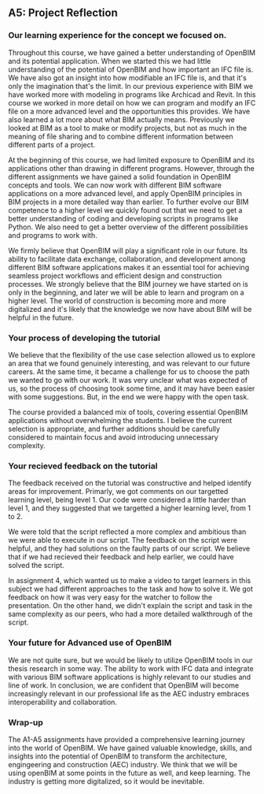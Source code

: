 ## A5: Project Reflection

### Our learning experience for the concept we focused on.

Throughout this course, we have gained a better understanding of OpenBIM and its potential application. When we started this we had little understanding of the potential of OpenBIM and how important an IFC file is. We have also got an insight into how modifiable an IFC file is, and that it's only the imagination that's the limit. In our previous experience with BIM we have worked more with modeling in programs like Archicad and Revit. In this course we worked in more detail on how we can program and modify an IFC file on a more advanced level and the opportunities this provides. We have also learned a lot more about what BIM actually means. Previously we looked at BIM as a tool to make or modify projects, but not as much in the meaning of file sharing and to combine different information between different parts of a project.

At the beginning of this course, we had limited exposure to OpenBIM and its applications other than drawing in different programs. However, through the different assignments we have gained a solid foundation in OpenBIM concepts and tools. We can now work with different BIM software applications on a more advanced level, and apply OpenBIM principles in BIM projects in a more detailed way than earlier. To further evolve our BIM competence to a higher level we quickly found out that we need to get a better understanding of coding and developing scripts in programs like Python. We also need to get a better overview of the different possibilities and programs to work with.

We firmly believe that OpenBIM will play a significant role in our future. Its ability to facilitate data exchange, collaboration, and development among different BIM software applications makes it an essential tool for achieving seamless project workflows and efficient design and construction processes. We strongly believe that the BIM journey we have started on is only in the beginning, and later we will be able to learn and program on a higher level. The world of construction is becoming more and more digitalized and it's likely that the knowledge we now have about BIM will be helpful in the future.

### Your process of developing the tutorial

We believe that the flexibility of the use case selection allowed us to explore an area that we found genuinely interesting, and was relevant to our future careers.
At the same time, it became a challenge for us to choose the path we wanted to go with our work. It was very unclear what was expected of us, so the process of choosing took some time, and it may have been easier with some suggestions. But, in the end we were happy with the open task. 

The course provided a balanced mix of tools, covering essential OpenBIM applications without overwhelming the students. I believe the current selection is appropriate, and further additions should be carefully considered to maintain focus and avoid introducing unnecessary complexity. 

### Your recieved feedback on the tutorial

The feedback received on the tutorial was constructive and helped identify areas for improvement. Primarly, we got comments on our targetted learning level, being level 1. Our code were considered a little harder than level 1, and they suggested that we targetted a higher learning level, from 1 to 2. 

We were told that the script reflected a more complex and ambitious than we were able to execute in our script. The feedback on the script were helpful, and they had solutions on the faulty parts of our script. We believe that if we had recieved their feedback and help earlier, we could have solved the script.

In assignment 4, which wanted us to make a video to target learners in this subject we had different approaches to the task and how to solve it. We got feedback on how it was very easy for the watcher to follow the presentation. On the other hand, we didn't explain the script and task in the same complexity as our peers, who had a more detailed walkthrough of the script. 

### Your future for Advanced use of OpenBIM

We are not quite sure, but we would be likely to utilize OpenBIM tools in our thesis research in some way. The ability to work with IFC data and integrate with various BIM software applications is highly relevant to our studies and line of work. In conclusion, we are confident that OpenBIM will become increasingly relevant in our professional life as the AEC industry embraces interoperability and collaboration.

### Wrap-up

The A1-A5 assignments have provided a comprehensive learning journey into the world of OpenBIM. We have gained valuable knowledge, skills, and insights into the potential of OpenBIM to transform the architecture, engingeering and construction (AEC) industry. We think that we will be using openBIM at some points in the future as well, and keep learning. The industry is getting more digitalized, so it would be inevitable. 



